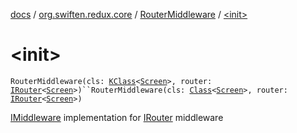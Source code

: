 [docs](../../index.md) / [org.swiften.redux.core](../index.md) / [RouterMiddleware](index.md) / [&lt;init&gt;](./-init-.md)

# &lt;init&gt;

`RouterMiddleware(cls: `[`KClass`](https://kotlinlang.org/api/latest/jvm/stdlib/kotlin.reflect/-k-class/index.html)`<`[`Screen`](index.md#Screen)`>, router: `[`IRouter`](../-i-router/index.md)`<`[`Screen`](index.md#Screen)`>)``RouterMiddleware(cls: `[`Class`](http://docs.oracle.com/javase/6/docs/api/java/lang/Class.html)`<`[`Screen`](index.md#Screen)`>, router: `[`IRouter`](../-i-router/index.md)`<`[`Screen`](index.md#Screen)`>)`

[IMiddleware](../-i-middleware.md) implementation for [IRouter](../-i-router/index.md) middleware

